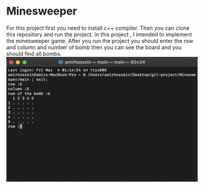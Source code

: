 # Minesweeper
For this project first you need to install c++ compiler. Then you can clone this repository and run the project.
In this project , I intended to implement the minesweeper game.
After you run the project you should enter the row and column and number of bomb then you can see the board and you should find all bombs.
<br/>
![This is an image](image/showboard.png)

